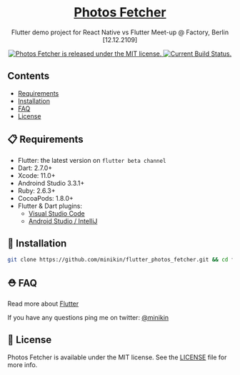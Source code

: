 <h1 align="center">
  <a href="https://github.com/minikin/flutter_photos_fetcher/">
   Photos Fetcher
  </a>
</h1>

<p align="center">
  Flutter demo project for React Native vs Flutter Meet-up @ Factory, Berlin [12.12.2109]</a>
</p>

<p align="center">
  <a href="https://github.com/minikin/flutter_photos_fetcher/blob/master/LICENSE">
    <img src="https://img.shields.io/badge/license-MIT-blue.svg" alt="Photos Fetcher is released under the MIT license." />
  </a>
  <a href="https://app.bitrise.io/app/9959018b3579c141">
    <img src="https://app.bitrise.io/app/9959018b3579c141/status.svg?token=8dIv4a-YnmdFbSK_38_mFw" alt="Current Build Status." />
  </a>
</p>

## Contents

- [Requirements](#-requirements)
- [Installation](#-installation)
- [FAQ](#faq)
- [License](#-license)

## 📋 Requirements

- Flutter: the latest version on `flutter beta channel`
- Dart: 2.7.0+
- Xcode: 11.0+
- Androind Studio 3.3.1+
- Ruby: 2.6.3+
- CocoaPods: 1.8.0+
- Flutter & Dart plugins:
  - [Visual Studio Code](https://flutter.dev/docs/get-started/editor?tab=androidstudio)
  - [Android Studio / IntelliJ](https://flutter.dev/docs/get-started/editor?tab=vscode)

## 🎉 Installation

```sh
git clone https://github.com/minikin/flutter_photos_fetcher.git && cd flutter_photos_fetcher
```

## ⛑ FAQ

Read more about [Flutter](https://flutter.dev/docs)

If you have any questions ping me on twitter: [@minikin](https://twitter.com/minikin)

## 📄 License

Photos Fetcher is available under the MIT license.
See the [LICENSE](https://github.com/minikin/flutter_photos_fetcher/blob/master/LICENSE) file for more info.

